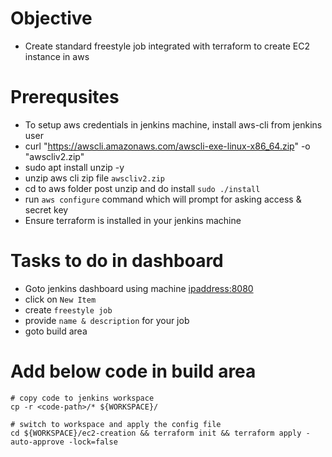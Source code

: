 # Objective
- Create standard freestyle job integrated with terraform to create EC2 instance in aws

# Prerequsites
- To setup aws credentials in jenkins machine, install aws-cli from jenkins user
- curl "https://awscli.amazonaws.com/awscli-exe-linux-x86_64.zip" -o "awscliv2.zip"
- sudo apt install unzip -y 
- unzip aws cli zip file `awscliv2.zip`
- cd to aws folder post unzip and do install `sudo ./install`
- run `aws configure` command which will prompt for asking access & secret key
- Ensure terraform is installed in your jenkins machine

# Tasks to do in dashboard
- Goto jenkins dashboard using machine <ipaddress:8080>
- click on `New Item`
- create `freestyle job`
- provide `name & description` for your job
- goto build area

# Add below code in build area
```
# copy code to jenkins workspace
cp -r <code-path>/* ${WORKSPACE}/

# switch to workspace and apply the config file
cd ${WORKSPACE}/ec2-creation && terraform init && terraform apply -auto-approve -lock=false
```